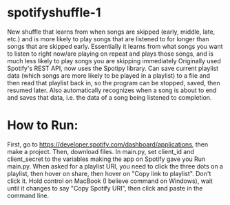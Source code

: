 # spotifyshuffle-1
New shuffle that learns from when songs are skipped (early, middle, late, etc.) and is more likely to play songs that are listened to for longer than songs that are skipped early.
Essentially it learns from what songs you want to listen to right now/are playing on repeat and plays those songs, and is much less likely to play songs you are skipping immediately
Originally used Spotify's REST API, now uses the Spotipy library. 
Can save current playlist data (which songs are more likely to be played in a playlist) to a file and then read that playlist back in, so the program can be stopped, saved, then resumed later.
Also automatically recognizes when a song is about to end and saves that data, i.e. the data of a song being listened to completion. 

# How to Run:
First, go to https://developer.spotify.com/dashboard/applications, then make a project. Then, download files. In main.py, set client_id and client_secret to the variables making the app on Spotify gave you Run main.py. When asked for a playlist URI, you need to click the three dots on a playlist, then hover on share, then hover on "Copy link to playlist". Don't click it. Hold control on MacBook (I believe command on Windows), wait until it changes to say "Copy Spotify URI", then click and paste in the command line.
